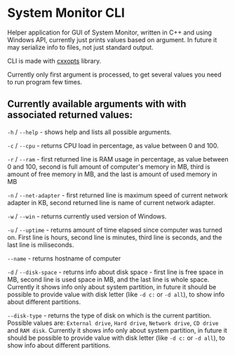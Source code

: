 # System Monitor CLI
Helper application for GUI of System Monitor, written in C++ and using Windows API, currently just prints values based on argument.
In future it may serialize info to files, not just standard output.

CLI is made with [cxxopts](https://github.com/jarro2783/cxxopts) library.

Currently only first argument is processed, to get several values you need to run program few times.



## Currently available arguments with with associated returned values:

`-h` / `--help` - shows help and lists all possible arguments.

`-c` / `--cpu` - returns CPU load in percentage, as value between 0 and 100.

`-r` / `--ram` - first returned line is RAM usage in percentage, as value between 0 and 100, second is full amount of computer's memory in MB, third is amount of free memory in MB, and the last is amount of used memory in MB

`-n` / `--net-adapter` - first returned line is maximum speed of current network adapter in KB, second returned line is 
name of current network adapter.

`-w` / `--win` - returns currently used version of Windows.

`-u` / `--uptime` - returns amount of time elapsed since computer was turned on. First line is hours, second line is minutes, third line is seconds, and the last line is miliseconds.

`--name` - returns hostname of computer

`-d` / `--disk-space` - returns info about disk space - first line is free space in MB, second line is used space in MB, and the last line is whole space.
Currently it shows info only about system partition, in future it should be possible to provide value with disk letter (like `-d c:` or `-d all`), to show info about different partitions.

`--disk-type` - returns the type of disk on which is the current partition. Possible values are: `External drive`, `Hard drive`, `Network drive`, `CD drive` and `RAM disk`.
Currently it shows info only about system partition, in future it should be possible to provide value with disk letter (like `-d c:` or `-d all`), to show info about different partitions.
